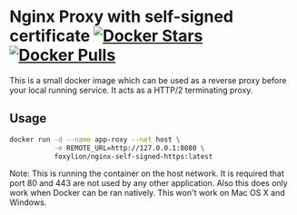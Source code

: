 # Nginx Proxy with self-signed certificate [![Docker Stars](https://img.shields.io/docker/stars/foxylion/nginx-self-signed-https.svg?style=flat-square)](https://hub.docker.com/r/foxylion/nginx-self-signed-https/) [![Docker Pulls](https://img.shields.io/docker/pulls/foxylion/nginx-self-signed-https.svg?style=flat-square)](https://hub.docker.com/r/foxylion/nginx-self-signed-https/)

This is a small docker image which can be used as a reverse proxy before your
local running service. It acts as a HTTP/2 terminating proxy.

## Usage

```bash
docker run -d --name app-roxy --net host \
           -e REMOTE_URL=http://127.0.0.1:8080 \
           foxylion/nginx-self-signed-https:latest
```

Note: This is running the container on the host network. It is required that
port 80 and 443 are not used by any other application. Also this does only work
when Docker can be ran natively. This won't work on Mac OS X and Windows.
